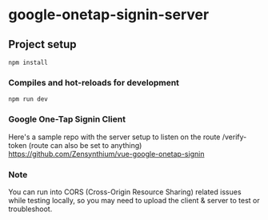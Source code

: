   # google-onetap-signin-server

  ## Project setup
  ```
  npm install
  ```

  ### Compiles and hot-reloads for development
  ```
  npm run dev
  ```
  ### Google One-Tap Signin Client
  Here's a sample repo with the server setup to listen on the route /verify-token (route can also be set to anything)
  https://github.com/Zensynthium/vue-google-onetap-signin

  ### Note
  You can run into CORS (Cross-Origin Resource Sharing) related issues while testing locally, so you may need to upload the client & server to test or troubleshoot. 
